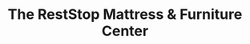 ---
title: "The RestStop Mattress & Furniture Center"
url: /ottumwa/the-reststop-mattress-and-furniture-center/
shop: bed
---